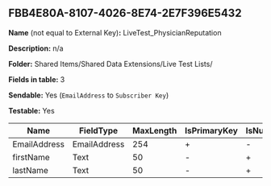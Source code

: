 ## FBB4E80A-8107-4026-8E74-2E7F396E5432

**Name** (not equal to External Key)**:** LiveTest_PhysicianReputation

**Description:** n/a

**Folder:** Shared Items/Shared Data Extensions/Live Test Lists/

**Fields in table:** 3

**Sendable:** Yes (`EmailAddress` to `Subscriber Key`)

**Testable:** Yes

| Name | FieldType | MaxLength | IsPrimaryKey | IsNullable | DefaultValue |
| --- | --- | --- | --- | --- | --- |
| EmailAddress | EmailAddress | 254 | + | - |  |
| firstName | Text | 50 | - | + |  |
| lastName | Text | 50 | - | + |  |
